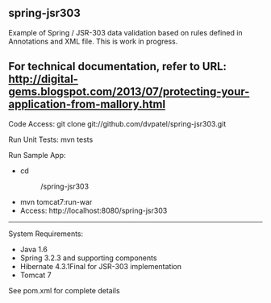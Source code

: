 spring-jsr303
-------------------
Example of Spring / JSR-303 data validation based on rules defined in Annotations and XML file.
This is work in progress.

For technical documentation, refer to URL:  http://digital-gems.blogspot.com/2013/07/protecting-your-application-from-mallory.html
-------------------
Code Access:  git clone git://github.com/dvpatel/spring-jsr303.git
	
Run Unit Tests:  mvn tests
	
Run Sample App:
*  cd <dir>/spring-jsr303
*  mvn tomcat7:run-war
*  Access:  http://localhost:8080/spring-jsr303
-------------------
System Requirements:
*  Java 1.6
*  Spring 3.2.3 and supporting components
*  Hibernate 4.3.1Final for JSR-303 implementation
*  Tomcat 7

See pom.xml for complete details

